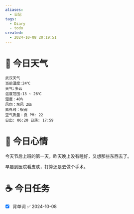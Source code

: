 ```yaml
---
aliases:
  - 日记
tags:
  - Diary
  - todo
created:
  - 2024-10-08 20:19:51
---
```

# 🌅 今日天气

``` 
武汉天气
当前温度:24℃
天气:多云
温度范围:13 ~ 26℃
湿度：40%
风向：东风 2级
紫外线：很弱
空气质量：良 PM: 22
日出: 06:20 日落: 17:59
```

# 🍋 今日心情

今天节后上班的第一天，昨天晚上没有睡好，又想那些东西去了。

早晨到医院看皮肤，打算还是去做个手术。

# ☕ 今日任务

- [x] 背单词 ✅ 2024-10-08


